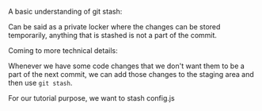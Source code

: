 A basic understanding of git stash:

Can be said as a private locker where the changes can be stored temporarily, anything that is stashed is not a part of the commit.

Coming to more technical details:

Whenever we have some code changes that we don't want them to be a part of the next commit, we can add those changes to the staging area and then use `git stash`.

For our tutorial purpose, we want to stash config.js 
